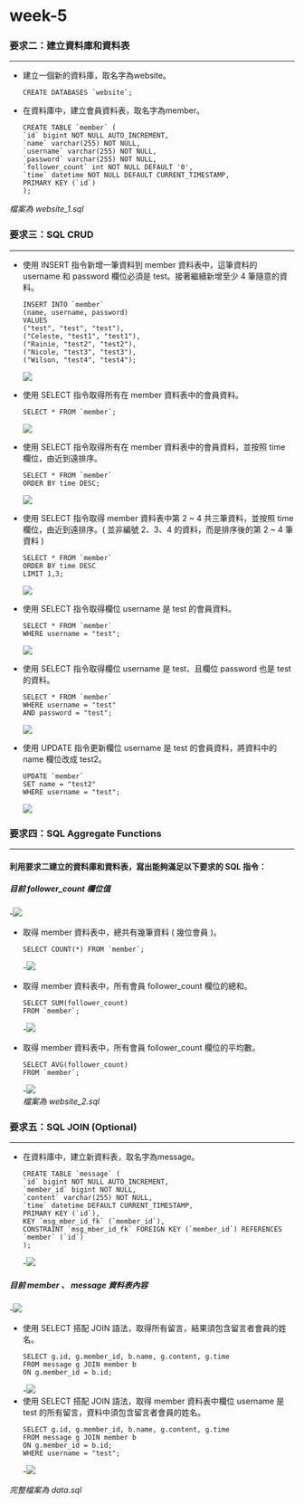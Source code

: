 # week-5

### 要求二：建立資料庫和資料表
---
* 建立一個新的資料庫，取名字為website。<br>
  ``` mysql
  CREATE DATABASES `website`;
  ```
* 在資料庫中，建立會員資料表，取名字為member。<br>
  ``` mysql
  CREATE TABLE `member` (
  `id` bigint NOT NULL AUTO_INCREMENT,
  `name` varchar(255) NOT NULL,
  `username` varchar(255) NOT NULL,
  `password` varchar(255) NOT NULL,
  `follower_count` int NOT NULL DEFAULT '0',
  `time` datetime NOT NULL DEFAULT CURRENT_TIMESTAMP,
  PRIMARY KEY (`id`)
  );
  ```
*檔案為 website_1.sql*


### 要求三：SQL CRUD
---

* 使用 INSERT 指令新增一筆資料到 member 資料表中，這筆資料的 username 和 password 欄位必須是 test。接著繼續新增至少 4 筆隨意的資料。<br>
  ``` mysql
  INSERT INTO `member`
  (name, username, password)
  VALUES
  ("test", "test", "test"),
  ("Celeste, "test1", "test1"),
  ("Rainie, "test2", "test2"),
  ("Nicole, "test3", "test3"),
  ("Wilson, "test4", "test4");
  ```
  ![](https://github.com/Celeste17/week-5/blob/main/week5%20mysql%E6%88%AA%E5%9C%96/3-1.png) <br>
  
* 使用 SELECT 指令取得所有在 member 資料表中的會員資料。<br>
  ``` mysql
  SELECT * FROM `member`;
  ```
  ![](https://github.com/Celeste17/week-5/blob/main/week5%20mysql%E6%88%AA%E5%9C%96/3-2.png)<br>
  
* 使用 SELECT 指令取得所有在 member 資料表中的會員資料，並按照 time 欄位，由近到遠排序。<br>
  ``` mysql
  SELECT * FROM `member`
  ORDER BY time DESC;
  ```
  ![](https://github.com/Celeste17/week-5/blob/main/week5%20mysql%E6%88%AA%E5%9C%96/3-3.png)<br>
  
* 使用 SELECT 指令取得 member 資料表中第 2 ~ 4 共三筆資料，並按照 time 欄位，由近到遠排序。( 並非編號 2、3、4 的資料，而是排序後的第 2 ~ 4 筆資料 )<br>
  ``` mysql
  SELECT * FROM `member`
  ORDER BY time DESC
  LIMIT 1,3;
  ```
  ![](https://github.com/Celeste17/week-5/blob/main/week5%20mysql%E6%88%AA%E5%9C%96/3-4.png)<br>
  
* 使用 SELECT 指令取得欄位 username 是 test 的會員資料。<br>
  ``` mysql
  SELECT * FROM `member`
  WHERE username = "test";
  ```
  ![](https://github.com/Celeste17/week-5/blob/main/week5%20mysql%E6%88%AA%E5%9C%96/3-5.png)<br>
  
* 使用 SELECT 指令取得欄位 username 是 test、且欄位 password 也是 test 的資料。<br>
  ``` mysql
  SELECT * FROM `member`
  WHERE username = "test"
  AND password = "test"; 
  ```
  ![](https://github.com/Celeste17/week-5/blob/main/week5%20mysql%E6%88%AA%E5%9C%96/3-6.png)<br>
  
* 使用 UPDATE 指令更新欄位 username 是 test 的會員資料，將資料中的 name 欄位改成 test2。<br>
  ``` mysql
  UPDATE `member`
  SET name = "test2"
  WHERE username = "test";
  ```
  ![](https://github.com/Celeste17/week-5/blob/main/week5%20mysql%E6%88%AA%E5%9C%96/3-7.png)<br>
  


### 要求四：SQL Aggregate Functions
---
#### 利用要求二建立的資料庫和資料表，寫出能夠滿足以下要求的 SQL 指令：<br>
##### 目前 follower_count 欄位值
  -![](https://github.com/Celeste17/week-5/blob/main/week5%20mysql%E6%88%AA%E5%9C%96/4-0.png)<br>
  
* 取得 member 資料表中，總共有幾筆資料 ( 幾位會員 )。<br>
  ``` mysql
  SELECT COUNT(*) FROM `member`;
  ```
  -![](https://github.com/Celeste17/week-5/blob/main/week5%20mysql%E6%88%AA%E5%9C%96/4-1.png)<br>
  
* 取得 member 資料表中，所有會員 follower_count 欄位的總和。<br>
  ``` mysql
  SELECT SUM(follower_count)
  FROM `member`;
  ```
  -![](https://github.com/Celeste17/week-5/blob/main/week5%20mysql%E6%88%AA%E5%9C%96/4-2.png)<br>
  
* 取得 member 資料表中，所有會員 follower_count 欄位的平均數。<br>
  ``` mysql
  SELECT AVG(follower_count)
  FROM `member`;
  ```
  -![](https://github.com/Celeste17/week-5/blob/main/week5%20mysql%E6%88%AA%E5%9C%96/4-3.png)<br>
*檔案為 website_2.sql*

### 要求五：SQL JOIN (Optional)
---
* 在資料庫中，建立新資料表，取名字為message。<br>
  ``` mysql
  CREATE TABLE `message` (
  `id` bigint NOT NULL AUTO_INCREMENT,
  `member_id` bigint NOT NULL,
  `content` varchar(255) NOT NULL,
  `time` datetime DEFAULT CURRENT_TIMESTAMP,
  PRIMARY KEY (`id`),
  KEY `msg_mber_id_fk` (`member_id`),
  CONSTRAINT `msg_mber_id_fk` FOREIGN KEY (`member_id`) REFERENCES `member` (`id`)
  );
  ```
  -![](https://github.com/Celeste17/week-5/blob/main/week5%20mysql%E6%88%AA%E5%9C%96/5-1.png) <br>
##### 目前 member 、 message 資料表內容
  -![](https://github.com/Celeste17/week-5/blob/main/week5%20mysql%E6%88%AA%E5%9C%96/5-2.0.png)
* 使用 SELECT 搭配 JOIN 語法，取得所有留言，結果須包含留言者會員的姓名。<br>
  ``` mysql
  SELECT g.id, g.member_id, b.name, g.content, g.time
  FROM message g JOIN member b
  ON g.member_id = b.id;
  ```
  -![](https://github.com/Celeste17/week-5/blob/main/week5%20mysql%E6%88%AA%E5%9C%96/5-2.png)
* 使用 SELECT 搭配 JOIN 語法，取得 member 資料表中欄位 username 是 test 的所有留言，資料中須包含留言者會員的姓名。<br>
  ``` mysql
  SELECT g.id, g.member_id, b.name, g.content, g.time
  FROM message g JOIN member b
  ON g.member_id = b.id;
  WHERE username = "test";
  ```
  -![](https://github.com/Celeste17/week-5/blob/main/week5%20mysql%E6%88%AA%E5%9C%96/5-3.png)
  
*完整檔案為 data.sql*
